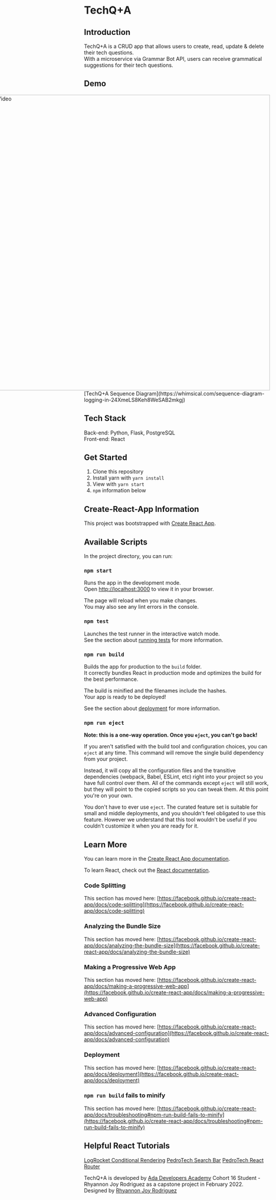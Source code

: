 # TechQ+A

## Introduction

TechQ+A is a CRUD app that allows users to create, read, update & delete their tech questions.\
With a microservice via Grammar Bot API, users can receive grammatical suggestions for their tech questions.

## Demo
<a style="float:right" href="https://www.youtube.com/watch?v=cNa3e-FoZFA" target="_blank">
<img alt="Demo Video" width="800" src="./src/images/techqa_diagram%202.png" />
</a>
[TechQ+A Sequence Diagram](https://whimsical.com/sequence-diagram-logging-in-24XmeLS8Keh8WeSAB2mkgj)

## Tech Stack

Back-end: Python, Flask, PostgreSQL\
Front-end: React

## Get Started
1. Clone this repository
2. Install yarn with `yarn install`
3. View with `yarn start`
4. `npm` information below 

## Create-React-App Information

This project was bootstrapped with [Create React App](https://github.com/facebook/create-react-app).

## Available Scripts

In the project directory, you can run:

### `npm start`

Runs the app in the development mode.\
Open [http://localhost:3000](http://localhost:3000) to view it in your browser.

The page will reload when you make changes.\
You may also see any lint errors in the console.

### `npm test`

Launches the test runner in the interactive watch mode.\
See the section about [running tests](https://facebook.github.io/create-react-app/docs/running-tests) for more information.

### `npm run build`

Builds the app for production to the `build` folder.\
It correctly bundles React in production mode and optimizes the build for the best performance.

The build is minified and the filenames include the hashes.\
Your app is ready to be deployed!

See the section about [deployment](https://facebook.github.io/create-react-app/docs/deployment) for more information.

### `npm run eject`

**Note: this is a one-way operation. Once you `eject`, you can't go back!**

If you aren't satisfied with the build tool and configuration choices, you can `eject` at any time. This command will remove the single build dependency from your project.

Instead, it will copy all the configuration files and the transitive dependencies (webpack, Babel, ESLint, etc) right into your project so you have full control over them. All of the commands except `eject` will still work, but they will point to the copied scripts so you can tweak them. At this point you're on your own.

You don't have to ever use `eject`. The curated feature set is suitable for small and middle deployments, and you shouldn't feel obligated to use this feature. However we understand that this tool wouldn't be useful if you couldn't customize it when you are ready for it.

## Learn More

You can learn more in the [Create React App documentation](https://facebook.github.io/create-react-app/docs/getting-started).

To learn React, check out the [React documentation](https://reactjs.org/).

### Code Splitting

This section has moved here: [https://facebook.github.io/create-react-app/docs/code-splitting](https://facebook.github.io/create-react-app/docs/code-splitting)

### Analyzing the Bundle Size

This section has moved here: [https://facebook.github.io/create-react-app/docs/analyzing-the-bundle-size](https://facebook.github.io/create-react-app/docs/analyzing-the-bundle-size)

### Making a Progressive Web App

This section has moved here: [https://facebook.github.io/create-react-app/docs/making-a-progressive-web-app](https://facebook.github.io/create-react-app/docs/making-a-progressive-web-app)

### Advanced Configuration

This section has moved here: [https://facebook.github.io/create-react-app/docs/advanced-configuration](https://facebook.github.io/create-react-app/docs/advanced-configuration)

### Deployment

This section has moved here: [https://facebook.github.io/create-react-app/docs/deployment](https://facebook.github.io/create-react-app/docs/deployment)

### `npm run build` fails to minify

This section has moved here: [https://facebook.github.io/create-react-app/docs/troubleshooting#npm-run-build-fails-to-minify](https://facebook.github.io/create-react-app/docs/troubleshooting#npm-run-build-fails-to-minify)

## Helpful React Tutorials
[LogRocket Conditional Rendering](https://www.youtube.com/watch?v=9yRCByR3GEM)
[PedroTech Search Bar](https://www.youtube.com/watch?v=x7niho285qs)
[PedroTech React Router](https://www.youtube.com/watch?v=UjHT_NKR_gU)

TechQ+A is developed by [Ada Developers Academy](https://adadevelopersacademy.org/) Cohort 16 Student - Rhyannon Joy Rodriguez as a capstone project in February 2022.<br>
Designed by [Rhyannon Joy Rodriguez](https://www.rhyannonjoy.work/) 